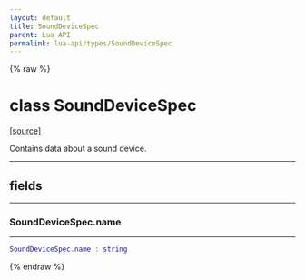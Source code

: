 ```yaml
---
layout: default
title: SoundDeviceSpec
parent: Lua API
permalink: lua-api/types/SoundDeviceSpec
---
```


{% raw %}

# class SoundDeviceSpec





[<a href="https://github.com/rhys-vdw/RecoilEngine/blob/39a0440f8b3d03a340a3db9cfeb2e589c3e7d595/rts/Lua/LuaUnsyncedRead.cpp#L3170-L3176" target="_blank">source</a>]

Contains data about a sound device.







---



## fields
---

### SoundDeviceSpec.name
---
```lua
SoundDeviceSpec.name : string
```












{% endraw %}